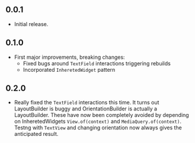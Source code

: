## 0.0.1

* Initial release.

## 0.1.0

* First major improvements, breaking changes:
  * Fixed bugs around `TextField` interactions triggering rebuilds
  * Incorporated `InheretedWidget` pattern

## 0.2.0

* Really fixed the `TextField` interactions this time. It turns out LayoutBuilder is buggy and OrientationBuilder is actually a LayoutBuilder. These have now been completely avoided by depending on InheretedWidgets `View.of(context)` and `MediaQuery.of(context)`. Testng with `TextView` and changing orientation now always gives the anticipated result.
